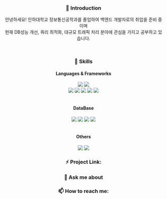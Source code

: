 
<div align=center>
  
  ### 👋 Introduction
  
  안녕하세요! 인하대학교 정보통신공학과를 졸업하여 백엔드 개발자로의 취업을 준비 중이며 <br> 
  현재 DB성능 개선, 쿼리 최적화, 대규모 트래픽 처리 분야에 관심을 가지고 공부하고 있습니다.

<!--
**SudalKing/SudalKing** is a ✨ _special_ ✨ repository because its `README.md` (this file) appears on your GitHub profile.

Here are some ideas to get you started:-->
<br>

### 🌱 Skills
  #### Languages & Frameworks
  <img src="https://img.shields.io/badge/C++-00599C?style=flat-square&logo=C++&logoColor=white"/>
  <img src="https://img.shields.io/badge/Java-3DDC84?style=flat-square"/>
  <br>
  <img src="https://img.shields.io/badge/Spring Boot-3DDC84?style=flat-square&logo=Spring Boot&logoColor=white"/>
  <img src="https://img.shields.io/badge/Spring Data JPA-3DDC84?style=flat-square&logo=Spring&logoColor=white"/>
  <img src="https://img.shields.io/badge/Spring Security-3DDC84?style=flat-square&logo=Spring Security&logoColor=white"/>
  <img src="https://img.shields.io/badge/QueryDSL-3DDC84?style=flat-square"/>
  <img src="https://img.shields.io/badge/Thymeleaf-005F0F?style=flat-square&logo=Thymeleaf&logoColor=white"/>
  <br><br>
  
  #### DataBase
  <img src="https://img.shields.io/badge/MySQL-4479A1?style=flat-square&logo=MySQL&logoColor=white"/>
  <img src="https://img.shields.io/badge/MariaDB-003545?style=flat-square&logo=MariaDB&logoColor=white"/>
  <img src="https://img.shields.io/badge/MongoDB-47A248?style=flat-square&logo=MongoDB&logoColor=white"/>
  <img src="https://img.shields.io/badge/Redis-DC382D?style=flat-square&logo=Redis&logoColor=white"/>
  <br><br>
  
  #### Others
  <img src="https://img.shields.io/badge/Apache kafka-231F20?style=flat-square&logo=apachekafka&logoColor=white"/>
  <img src="https://img.shields.io/badge/Linux-FCC624?style=flat-square&logo=Linux&logoColor=white"/>


### ⚡ Project Link: 
  
### 💬 Ask me about
  
### 📫 How to reach me: 

</div>
